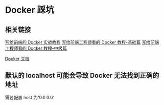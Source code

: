 # Docker 踩坑

## 相关链接

[写给前端的 Docker 实战教程](https://juejin.im/post/5d8440ebe51d4561eb0b2751)
[写给前端工程师看的 Docker 教程-基础篇](https://juejin.im/post/5d90b288f265da5b827d70e9)
[写给前端工程师看的 Docker 教程-中级篇](https://juejin.im/post/5d90cdeef265da5b555f547b)

[Docker 文档](https://yeasy.gitbooks.io/docker_practice/introduction/)

## 默认的 localhost 可能会导致 Docker 无法找到正确的地址

需要配置 host 为'0.0.0.0'
